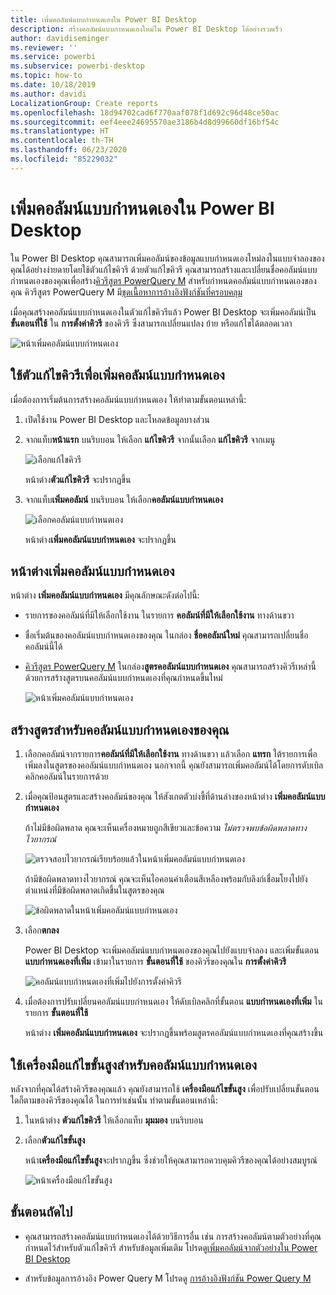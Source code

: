 ```yaml
---
title: เพิ่มคอลัมน์แบบกำหนดเองใน Power BI Desktop
description: สร้างคอลัมน์แบบกำหนดเองใหม่ใน Power BI Desktop ได้อย่างรวดเร็ว
author: davidiseminger
ms.reviewer: ''
ms.service: powerbi
ms.subservice: powerbi-desktop
ms.topic: how-to
ms.date: 10/18/2019
ms.author: davidi
LocalizationGroup: Create reports
ms.openlocfilehash: 18d94702cad6f770aaf078f1d692c96d48ce50ac
ms.sourcegitcommit: eef4eee24695570ae3186b4d8d99660df16bf54c
ms.translationtype: HT
ms.contentlocale: th-TH
ms.lasthandoff: 06/23/2020
ms.locfileid: "85229032"
---
```

# <a name="add-a-custom-column-in-power-bi-desktop"></a>เพิ่มคอลัมน์แบบกำหนดเองใน Power BI Desktop

ใน Power BI Desktop คุณสามารถเพิ่มคอลัมน์ของข้อมูลแบบกำหนดเองใหม่ลงในแบบจำลองของคุณได้อย่างง่ายดายโดยใช้ตัวแก้ไขคิวรี ด้วยตัวแก้ไขคิวรี คุณสามารถสร้างและเปลี่ยนชื่อคอลัมน์แบบกำหนดเองของคุณเพื่อสร้าง[คิวรีสูตร PowerQuery M](https://docs.microsoft.com/powerquery-m/quick-tour-of-the-power-query-m-formula-language) สำหรับกำหนดคอลัมน์แบบกำหนดเองของคุณ คิวรีสูตร PowerQuery M มี[ชุดเนื้อหาการอ้างอิงฟังก์ชันที่ครอบคลุม](https://docs.microsoft.com/powerquery-m/power-query-m-function-reference) 

เมื่อคุณสร้างคอลัมน์แบบกำหนดเองในตัวแก้ไขคิวรีแล้ว Power BI Desktop จะเพิ่มคอลัมน์เป็น **ขั้นตอนที่ใช้** ใน **การตั้งค่าคิวรี** ของคิวรี ซึ่งสามารถเปลี่ยนแปลง ย้าย หรือแก้ไขได้ตลอดเวลา

![หน้าเพิ่มคอลัมน์แบบกำหนดเอง](media/desktop-add-custom-column/add-custom-column_01.png)

## <a name="use-query-editor-to-add-a-custom-column"></a>ใช้ตัวแก้ไขคิวรีเพื่อเพิ่มคอลัมน์แบบกำหนดเอง

เมื่อต้องการเริ่มต้นการสร้างคอลัมน์แบบกำหนดเอง ให้ทำตามขั้นตอนเหล่านี้:

1. เปิดใช้งาน Power BI Desktop และโหลดข้อมูลบางส่วน

2. จากแท็บ**หน้าแรก** บนริบบอน ให้เลือก **แก้ไขคิวรี** จากนั้นเลือก **แก้ไขคิวรี** จากเมนู

   ![เลือกแก้ไขคิวรี](media/desktop-add-custom-column/add-column-from-example_02.png)

   หน้าต่าง**ตัวแก้ไขคิวรี** จะปรากฏขึ้น 

2. จากแท็บ**เพิ่มคอลัมน์** บนริบบอน ให้เลือก**คอลัมน์แบบกำหนดเอง**

   ![เลือกคอลัมน์แบบกำหนดเอง](media/desktop-add-custom-column/add-custom-column_02.png)

   หน้าต่าง**เพิ่มคอลัมน์แบบกำหนดเอง** จะปรากฏขึ้น

## <a name="the-add-custom-column-window"></a>หน้าต่างเพิ่มคอลัมน์แบบกำหนดเอง

หน้าต่าง **เพิ่มคอลัมน์แบบกำหนดเอง** มีคุณลักษณะดังต่อไปนี้: 
- รายการของคอลัมน์ที่มีให้เลือกใช้งาน ในรายการ **คอลัมน์ที่มีให้เลือกใช้งาน** ทางด้านขวา

- ชื่อเริ่มต้นของคอลัมน์แบบกำหนดเองของคุณ ในกล่อง **ชื่อคอลัมน์ใหม่** คุณสามารถเปลี่ยนชื่อคอลัมน์นี้ได้

- [คิวรีสูตร PowerQuery M](https://docs.microsoft.com/powerquery-m/power-query-m-function-reference) ในกล่อง**สูตรคอลัมน์แบบกำหนดเอง** คุณสามารถสร้างคิวรีเหล่านี้ด้วยการสร้างสูตรบนคอลัมน์แบบกำหนดเองที่คุณกำหนดขึ้นใหม่ 

   ![หน้าเพิ่มคอลัมน์แบบกำหนดเอง](media/desktop-add-custom-column/add-custom-column_03.png)

## <a name="create-formulas-for-your-custom-column"></a>สร้างสูตรสำหรับคอลัมน์แบบกำหนดเองของคุณ

1. เลือกคอลัมน์จากรายการ**คอลัมน์ที่มีให้เลือกใช้งาน** ทางด้านขวา แล้วเลือก **แทรก** ใต้รายการเพื่อเพิ่มลงในสูตรของคอลัมน์แบบกำหนดเอง นอกจากนี้ คุณยังสามารถเพิ่มคอลัมน์ได้โดยการดับเบิลคลิกคอลัมน์ในรายการด้วย

2. เมื่อคุณป้อนสูตรและสร้างคอลัมน์ของคุณ ให้สังเกตตัวบ่งชี้ที่ด้านล่างของหน้าต่าง **เพิ่มคอลัมน์แบบกำหนดเอง** 

   ถ้าไม่มีข้อผิดพลาด คุณจะเห็นเครื่องหมายถูกสีเขียวและข้อความ *ไม่ตรวจพบข้อผิดพลาดทางไวยากรณ์*

   ![ตรวจสอบไวยากรณ์เรียบร้อยแล้วในหน้าเพิ่มคอลัมน์แบบกำหนดเอง](media/desktop-add-custom-column/add-custom-column_04.png)

   ถ้ามีข้อผิดพลาดทางไวยากรณ์ คุณจะเห็นไอคอนคำเตือนสีเหลืองพร้อมกับลิงก์เชื่อมโยงไปยังตำแหน่งที่มีข้อผิดพลาดเกิดขึ้นในสูตรของคุณ

   ![ข้อผิดพลาดในหน้าเพิ่มคอลัมน์แบบกำหนดเอง](media/desktop-add-custom-column/add-custom-column_05.png)

3. เลือก**ตกลง** 

   Power BI Desktop จะเพิ่มคอลัมน์แบบกำหนดเองของคุณไปยังแบบจำลอง และเพิ่มขั้นตอน **แบบกำหนดเองที่เพิ่ม** เข้ามาในรายการ **ขั้นตอนที่ใช้** ของคิวรีของคุณใน **การตั้งค่าคิวรี**

   ![คอลัมน์แบบกำหนดเองที่เพิ่มไปยังการตั้งค่าคิวรี](media/desktop-add-custom-column/add-custom-column_06.png)

4. เมื่อต้องการปรับเปลี่ยนคอลัมน์แบบกำหนดเอง ให้ดับเบิลคลิกที่ขั้นตอน **แบบกำหนดเองที่เพิ่ม** ในรายการ **ขั้นตอนที่ใช้** 

   หน้าต่าง **เพิ่มคอลัมน์แบบกำหนดเอง** จะปรากฏขึ้นพร้อมสูตรคอลัมน์แบบกำหนดเองที่คุณสร้างขึ้น

## <a name="use-the-advanced-editor-for-custom-columns"></a>ใช้เครื่องมือแก้ไขขั้นสูงสำหรับคอลัมน์แบบกำหนดเอง

หลังจากที่คุณได้สร้างคิวรีของคุณแล้ว คุณยังสามารถใช้ **เครื่องมือแก้ไขขั้นสูง** เพื่อปรับเปลี่ยนขั้นตอนใดก็ตามของคิวรีของคุณได้ ในการทำเช่นนั้น ทำตามขั้นตอนเหล่านี้:

1. ในหน้าต่าง **ตัวแก้ไขคิวรี** ให้เลือกแท็บ **มุมมอง** บนริบบอน 

2. เลือก**ตัวแก้ไขขั้นสูง**

   หน้า**เครื่องมือแก้ไขขั้นสูง**จะปรากฏขึ้น ซึ่งช่วยให้คุณสามารถควบคุมคิวรีของคุณได้อย่างสมบูรณ์ 

   ![หน้าเครื่องมือแก้ไขขั้นสูง](media/desktop-add-custom-column/add-custom-column_07.png)

   
## <a name="next-steps"></a>ขั้นตอนถัดไป

- คุณสามารถสร้างคอลัมน์แบบกำหนดเองได้ด้วยวิธีการอื่น เช่น การสร้างคอลัมน์ตามตัวอย่างที่คุณกำหนดไว้สำหรับตัวแก้ไขคิวรี สำหรับข้อมูลเพิ่มเติม โปรดดู[เพิ่มคอลัมน์จากตัวอย่างใน Power BI Desktop](desktop-add-column-from-example.md)

- สำหรับข้อมูลการอ้างอิง Power Query M โปรดดู [การอ้างอิงฟังก์ชัน Power Query M](/powerquery-m/power-query-m-function-reference)

